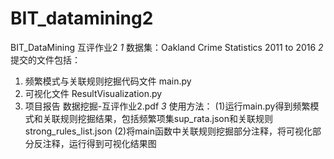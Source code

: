 # BIT_datamining2
BIT_DataMining 互评作业2
*1*
数据集：Oakland Crime Statistics 2011 to 2016
*2*
提交的文件包括：
1. 频繁模式与关联规则挖掘代码文件	main.py
2. 可视化文件	ResultVisualization.py
3. 项目报告	数据挖掘-互评作业2.pdf
*3*
使用方法：
(1)运行main.py得到频繁模式和关联规则挖掘结果，包括频繁项集sup_rata.json和关联规则strong_rules_list.json
(2)将main函数中关联规则挖掘部分注释，将可视化部分反注释，运行得到可视化结果图
